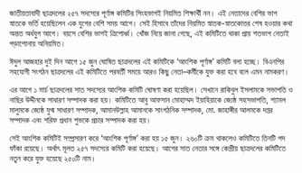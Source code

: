 জাতীয়তাবাদী ছাত্রদলের ২৫৭ সদস্যের পূর্ণাঙ্গ কমিটির সিংহভাগই নিয়মিত শিক্ষার্থী নন। এই নেতাদের বেশির ভাগ স্নাতকে ভর্তি হয়েছিলেন এক যুগের বেশি সময় আগে। সেই হিসাবে তাঁদের নিয়মিত স্নাতক-স্নাতকোত্তর শেষ হওয়ার কথা অন্তত অর্ধযুগ আগে। বয়সে বেশির ভাগই ত্রিশোর্ধ্ব। খোঁজ নিয়ে জানা গেছে, এই কমিটিতে থাকা প্রায় শতভাগ নেতাই পড়াশোনায় অনিয়মিত।

ঈদুল আজহার দুই দিন আগে ১৫ জুন ঘোষিত ছাত্রদলের এই কমিটিকে ‘আংশিক পূর্ণাঙ্গ’ কমিটি বলা হচ্ছে। বিএনপির সহযোগী সংগঠন ছাত্রদলের এই কমিটিতে পরবর্তী সময়ে আরও কিছু নেতা–কর্মীকে যুক্ত করা হবে বলে এমন নামকরণ।

এর আগে ১ মার্চ ছাত্রদলের সাত সদস্যের আংশিক কমিটি ঘোষণা করা হয়েছিল। সেখানে রাকিবুল ইসলামকে সভাপতি ও নাছির উদ্দীনকে সাধারণ সম্পাদক করা হয়। কমিটিতে আবু আফসান মোহাম্মদ ইয়াহিয়াকে জ্যেষ্ঠ সহসভাপতি, শ্যামল মালুমকে জ্যেষ্ঠ যুগ্ম সাধারণ সম্পাদক, আমানউল্লাহ আমানকে সাংগঠনিক সম্পাদক, মো. জাহাঙ্গীর আলমকে দপ্তর সম্পাদক এবং শরিফ প্রধান শুভকে প্রচার সম্পাদক করা হয়।

সেই আংশিক কমিটিই সম্প্রসারণ করে ‘আংশিক পূর্ণাঙ্গ’ করা হয় ১৫ জুন। ২৬০টি ক্রম থাকলেও কমিটিতে তিনটি পদ ফাঁকা রয়েছে। অর্থাৎ মূলত ২৫৭ সদস্যের কমিটি করা হয়েছে। আগের সাত নেতার সঙ্গে কেন্দ্রীয় ছাত্রদলের কমিটিতে নতুন করে যুক্ত হয়েছে ২৫০টি নাম।
